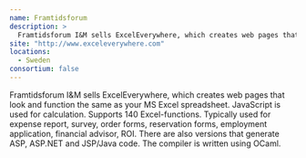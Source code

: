 ```yaml
---
name: Framtidsforum
description: > 
  Framtidsforum I&M sells ExcelEverywhere, which creates web pages that look and function the same as your MS Excel spreadsheet
site: "http://www.exceleverywhere.com"
locations: 
  - Sweden
consortium: false
---
```


Framtidsforum I&M sells ExcelEverywhere, which creates web pages that look and function the same as your MS Excel spreadsheet. JavaScript is used for calculation. Supports 140 Excel-functions. Typically used for expense report, survey, order forms, reservation forms, employment application, financial advisor, ROI. There are also versions that generate ASP, ASP.NET and JSP/Java code. The compiler is written using OCaml.
